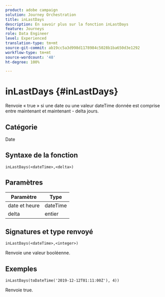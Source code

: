```yaml
---
product: adobe campaign
solution: Journey Orchestration
title: inLastDays
description: En savoir plus sur la fonction inLastDays
feature: Journeys
role: Data Engineer
level: Experienced
translation-type: tm+mt
source-git-commit: ab19cc5a3d998d1178984c5028b1ba650d3e1292
workflow-type: tm+mt
source-wordcount: '48'
ht-degree: 100%

---
```



# inLastDays {#inLastDays}

Renvoie « true » si une date ou une valeur dateTime donnée est comprise entre maintenant et maintenant - delta jours.

## Catégorie

Date

## Syntaxe de la fonction

`inLastDays(<dateTime>,<delta>)`

## Paramètres

| Paramètre | Type |
|-----------|------------------|
| date et heure | dateTime |
| delta | entier |

## Signatures et type renvoyé

`inLastDays(<dateTime>,<integer>)`

Renvoie une valeur booléenne.

## Exemples

`inLastDays(toDateTime('2019-12-12T01:11:00Z'), 4))`

Renvoie true.
